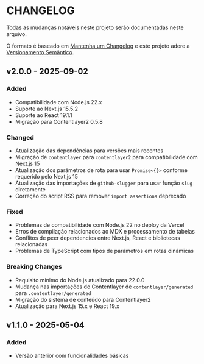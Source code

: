 # CHANGELOG

Todas as mudanças notáveis ​​neste projeto serão documentadas neste arquivo.

O formato é baseado em [Mantenha um Changelog](https://keepachangelog.com/pt-BR/1.1.0/)
e este projeto adere a [Versionamento Semântico](https://semver.org/lang/pt-BR/).

<!--
## [Unreleased] - yyyy-mm-dd

Here we write upgrading notes for brands. It's a team effort to make them as
straightforward as possible.

### Added

### Changed

### Fixed

### Breaking Changes
-->

## v2.0.0 - 2025-09-02

### Added

- Compatibilidade com Node.js 22.x
- Suporte ao Next.js 15.5.2
- Suporte ao React 19.1.1
- Migração para Contentlayer2 0.5.8

### Changed

- Atualização das dependências para versões mais recentes
- Migração de `contentlayer` para `contentlayer2` para compatibilidade com Next.js 15
- Atualização dos parâmetros de rota para usar `Promise<{}>` conforme requerido pelo Next.js 15
- Atualização das importações de `github-slugger` para usar função `slug` diretamente
- Correção do script RSS para remover `import assertions` deprecado

### Fixed

- Problemas de compatibilidade com Node.js 22 no deploy da Vercel
- Erros de compilação relacionados ao MDX e processamento de tabelas
- Conflitos de peer dependencies entre Next.js, React e bibliotecas relacionadas
- Problemas de TypeScript com tipos de parâmetros em rotas dinâmicas

### Breaking Changes

- Requisito mínimo do Node.js atualizado para 22.0.0
- Mudança nas importações do Contentlayer de `contentlayer/generated` para `.contentlayer/generated`
- Migração do sistema de conteúdo para Contentlayer2
- Atualização para Next.js 15.x e React 19.x

## v1.1.0 - 2025-05-04

### Added

- Versão anterior com funcionalidades básicas
